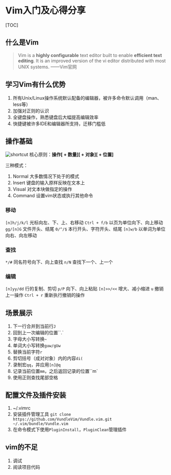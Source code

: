 # Vim入门及心得分享

[TOC]

## 什么是Vim
> Vim is a **highly configurable** text editor built to enable **efficient text editing**. It is an improved version of the vi editor distributed with most UNIX systems.
> ——Vim官网

## 学习Vim有什么优势
1. 所有Unix/Linux操作系统默认配备的编辑器，被许多命令默认调用（man、less等）
2. 加强对正则的认识
3. 全键盘操作，熟悉键盘后大幅提高编辑效率
4. 快捷键被许多IDE和编辑器所支持，迁移门槛低

## 操作基础
![shortcut](https://www.evernote.com/shard/s613/res/df6c3588-e04f-48fe-b495-182b812d24bf)
核心原则：**操作[ + 数量][ + 对象][ + 位置]**

三种模式：
1. Normal 大多数情况下处于的模式
2. Insert 键盘的输入原样反映在文本上
3. Visual 对文本块做指定的操作
4. Command 设置vim状态或执行其他命令

### 移动 
`[n]h/j/k/l`	光标向左、下、上、右移动
`Ctrl + f/b`	以页为单位向下、向上移动
`gg/[n]G`	文件开头、结尾
`0/^/$`	本行开头、字符开头、结尾
`[n]w/b`	以单词为单位向右、向左移动

### 查找
`*/#`	同名符号向下、向上查找
`n/N`	查找下一个、上一个

### 编辑
`[n]yy/dd`	行的复制、剪切
`p/P`	向下、向上粘贴
`[n]>>/<<`	增大、减小缩进
`u`	撤销上一操作
`Ctrl + r`	重新执行撤销的操作

## 场景展示
1. 下一行合并到当前行`J`
2. 回到上一次编辑的位置``.`
3. 字母大小写转换`~`
4. 单词大小写转换`guw/gUw`
5. 替换当前字符`r`
6. 剪切括号（成对对象）内的内容`di(`
7. 录制宏`qq`，并应用`[n]@q`
8. 记录当前位置`mm`，之后返回记录的位置``m`
9. 使用正则查找尾部空格

## 配置文件及插件安装
1. ~/.vimrc
2. 安装插件管理工具
`git clone https://github.com/VundleVim/Vundle.vim.git ~/.vim/bundle/Vundle.vim`
3. 在命令模式下使用`PluginInstall`，`PluginClean`管理插件

## vim的不足
1. 调试
2. 阅读项目代码